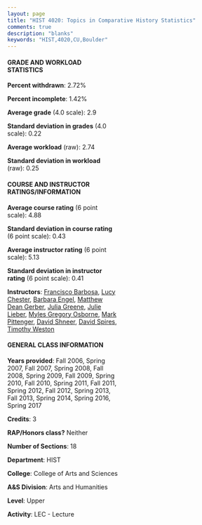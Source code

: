 ```yaml
---
layout: page
title: "HIST 4020: Topics in Comparative History Statistics"
comments: true
description: "blanks"
keywords: "HIST,4020,CU,Boulder"
---
```

<head>
<script src="https://ajax.googleapis.com/ajax/libs/jquery/2.1.3/jquery.min.js"></script>
<script src="https://dl.dropboxusercontent.com/s/pc42nxpaw1ea4o9/highcharts.js?dl=0"></script>
<!-- <script src="../assets/js/highcharts.js"></script> -->
<style type="text/css">@font-face {
	font-family: "Bebas Neue";
	src: url(https://www.filehosting.org/file/details/544349/BebasNeue Regular.otf) format("opentype");
	}
	h1.Bebas { 
		font-family: "Bebas Neue", Verdana, Tahoma;
	}
</style>
</head>
<body>
	<div id="container" style="float: right; width: 45%; height: 88%; margin-left: 2.5%; margin-right: 2.5%;"></div>
	<script language="JavaScript">
		$(document).ready(function() {
		var chart = {type: 'column'};
		var title = {text: 'Grade Distribution'};
		var xAxis = {categories: ['A','B','C','D','F'],crosshair: true};
		var yAxis = {min: 0,title: {text: 'Percentage'}};
		var tooltip = {headerFormat: '<center><b><span style="font-size:20px">{point.key}</span></b></center>',
		               pointFormat: '<td style="padding:0"><b>{point.y:.1f}%</b></td>',
		               footerFormat: '</table>',shared: true,useHTML: true};
		var plotOptions = {column: {pointPadding: 0.0,borderWidth: 0}};  
		var credits = {enabled: false};var series= [{name: 'Percent',data: [23.88,51.21,19.23,2.17,3.51,]}];
		var json = {};
		json.chart = chart;
		json.title = title;
		json.tooltip = tooltip;
		json.xAxis = xAxis;
		json.yAxis = yAxis;  
		json.series = series;
		json.plotOptions = plotOptions;  
		json.credits = credits;
		$('#container').highcharts(json);
	});
	</script>
</body>
			   
#### GRADE AND WORKLOAD STATISTICS

**Percent withdrawn**: 2.72%

**Percent incomplete**: 1.42%

**Average grade** (4.0 scale): 2.9

**Standard deviation in grades** (4.0 scale): 0.22

**Average workload** (raw): 2.74

**Standard deviation in workload** (raw): 0.25

#### COURSE AND INSTRUCTOR RATINGS/INFORMATION

**Average course rating** (6 point scale): 4.88

**Standard deviation in course rating** (6 point scale): 0.43

**Average instructor rating** (6 point scale): 5.13

**Standard deviation in instructor rating** (6 point scale): 0.41

**Instructors**: <a href='../../instructors/Francisco_Barbosa'>Francisco Barbosa</a>, <a href='../../instructors/Lucy_Chester'>Lucy Chester</a>, <a href='../../instructors/Barbara_Engel'>Barbara Engel</a>, <a href='../../instructors/Matthew_Dean_Gerber'>Matthew Dean Gerber</a>, <a href='../../instructors/Julia_Greene'>Julia Greene</a>, <a href='../../instructors/Julie_Lieber'>Julie Lieber</a>, <a href='../../instructors/Myles_Gregory_Osborne'>Myles Gregory Osborne</a>, <a href='../../instructors/Mark_Pittenger'>Mark Pittenger</a>, <a href='../../instructors/David_Shneer'>David Shneer</a>, <a href='../../instructors/David_Spires'>David Spires</a>, <a href='../../instructors/Timothy_Weston'>Timothy Weston</a>

#### GENERAL CLASS INFORMATION

**Years provided**: Fall 2006, Spring 2007, Fall 2007, Spring 2008, Fall 2008, Spring 2009, Fall 2009, Spring 2010, Fall 2010, Spring 2011, Fall 2011, Spring 2012, Fall 2012, Spring 2013, Fall 2013, Spring 2014, Spring 2016, Spring 2017

**Credits**: 3

**RAP/Honors class?** Neither

**Number of Sections**: 18

**Department**: HIST

**College**: College of Arts and Sciences

**A&S Division**: Arts and Humanities

**Level**: Upper

**Activity**: LEC - Lecture
